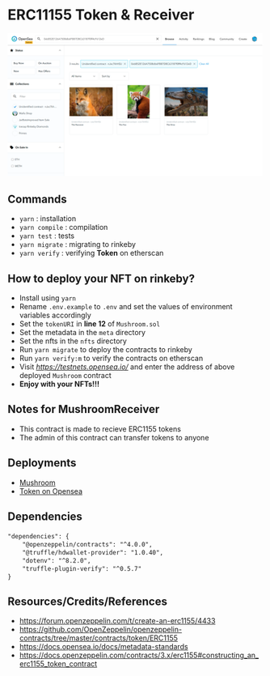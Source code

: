 # ERC11155 Token & Receiver
<img src="./images/1.png" width="800" />

## Commands
 - `yarn` : installation
 - `yarn compile` : compilation
 - `yarn test` : tests
 - `yarn migrate` : migrating to rinkeby
 - `yarn verify` : verifying **Token** on etherscan

## How to deploy your NFT on **rinkeby**?
 - Install using `yarn`
 - Rename `.env.example` to `.env` and set the values of environment variables accordingly
 - Set the `tokenURI` in **line 12** of `Mushroom.sol`
 - Set the metadata in the `meta` directory
 - Set the nfts in the `nfts` directory
 - Run `yarn migrate` to deploy the contracts to rinkeby
 - Run `yarn verify:m` to verify the contracts on etherscan
 - Visit *https://testnets.opensea.io/* and enter the address of above deployed `Mushroom` contract
 - **Enjoy with your NFTs!!!**

## Notes for MushroomReceiver
 - This contract is made to recieve ERC1155 tokens
 - The admin of this contract can transfer tokens to anyone

## Deployments
 - [Mushroom](https://rinkeby.etherscan.io/address/0xbB52E126A7508db6FB87DBC63187f0ff4cF612eD#contracts)
 - [Token on Opensea](https://testnets.opensea.io/collection/unidentified-contract-njxc7khhdj)

## Dependencies
```
"dependencies": {
    "@openzeppelin/contracts": "^4.0.0",
    "@truffle/hdwallet-provider": "1.0.40",
    "dotenv": "^8.2.0",
    "truffle-plugin-verify": "^0.5.7"
}
```

## Resources/Credits/References
 - https://forum.openzeppelin.com/t/create-an-erc1155/4433
 - https://github.com/OpenZeppelin/openzeppelin-contracts/tree/master/contracts/token/ERC1155
 - https://docs.opensea.io/docs/metadata-standards
 - https://docs.openzeppelin.com/contracts/3.x/erc1155#constructing_an_erc1155_token_contract
